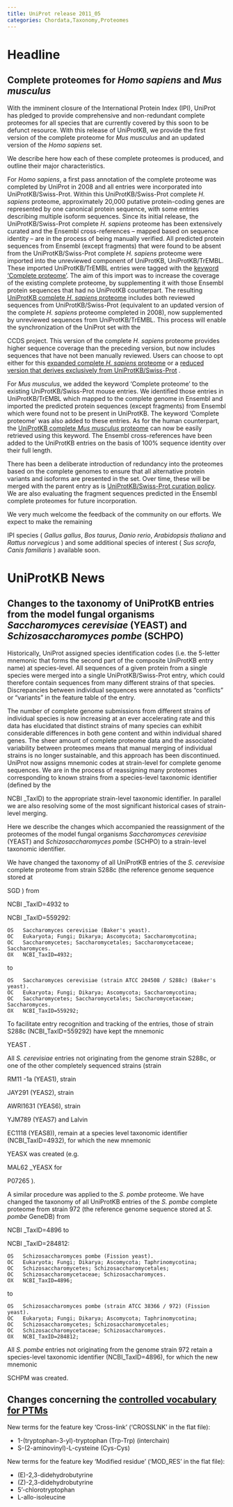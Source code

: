 ```yaml
---
title: UniProt release 2011_05
categories: Chordata,Taxonomy,Proteomes
---
```


# Headline

## Complete proteomes for *Homo sapiens* and *Mus musculus*

With the imminent closure of the International Protein Index (IPI), UniProt has pledged to provide comprehensive and non-redundant complete proteomes for all species that are currently covered by this soon to be defunct resource. With this release of UniProtKB, we provide the first version of the complete proteome for *Mus musculus* and an updated version of the *Homo sapiens* set.

We describe here how each of these complete proteomes is produced, and outline their major characteristics.

For *Homo sapiens*, a first pass annotation of the complete proteome was completed by UniProt in 2008 and all entries were incorporated into UniProtKB/Swiss-Prot. Within this UniProtKB/Swiss-Prot complete *H. sapiens* proteome, approximately 20,000 putative protein-coding genes are represented by one canonical protein sequence, with some entries describing multiple isoform sequences. Since its initial release, the UniProtKB/Swiss-Prot complete *H. sapiens* proteome has been extensively curated and the Ensembl cross-references – mapped based on sequence identity – are in the process of being manually verified. All predicted protein sequences from Ensembl (except fragments) that were found to be absent from the UniProtKB/Swiss-Prot complete *H. sapiens* proteome were imported into the unreviewed component of UniProtKB, UniProtKB/TrEMBL. These imported UniProtKB/TrEMBL entries were tagged with the [keyword ‘Complete proteome’](http://www.uniprot.org/keywords/KW-0181). The aim of this import was to increase the coverage of the existing complete proteome, by supplementing it with those Ensembl protein sequences that had no UniProtKB counterpart. The resulting [UniProtKB complete *H. sapiens* proteome](http://www.uniprot.org/uniprot/?query=organism:9606+keyword:181) includes both reviewed sequences from UniProtKB/Swiss-Prot (equivalent to an updated version of the complete *H. sapiens* proteome completed in 2008), now supplemented by unreviewed sequences from UniProtKB/TrEMBL. This process will enable the synchronization of the UniProt set with the

CCDS project. This version of the complete *H. sapiens* proteome provides higher sequence coverage than the preceding version, but now includes sequences that have not been manually reviewed. Users can choose to opt either for this [expanded complete *H. sapiens* proteome](http://www.uniprot.org/uniprot/?query=organism:9606+keyword:181) or a [reduced version that derives exclusively from UniProtKB/Swiss-Prot](http://www.uniprot.org/uniprot/?query=organism:9606+keyword:181+reviewed:yes) .

For *Mus musculus*, we added the keyword ‘Complete proteome’ to the existing UniProtKB/Swiss-Prot mouse entries. We identified those entries in UniProtKB/TrEMBL which mapped to the complete genome in Ensembl and imported the predicted protein sequences (except fragments) from Ensembl which were found not to be present in UniProtKB. The keyword ‘Complete proteome’ was also added to these entries. As for the human counterpart, the [UniProtKB complete *Mus musculus* proteome](http://www.uniprot.org/uniprot/?query=taxonomy:10090+keyword:181) can now be easily retrieved using this keyword. The Ensembl cross-references have been added to the UniProtKB entries on the basis of 100% sequence identity over their full length.

There has been a deliberate introduction of redundancy into the proteomes based on the complete genomes to ensure that all alternative protein variants and isoforms are presented in the set. Over time, these will be merged with the parent entry as is [UniProtKB/Swiss-Prot curation policy](http://www.uniprot.org/help/redundancy). We are also evaluating the fragment sequences predicted in the Ensembl complete proteomes for future incorporation.

We very much welcome the feedback of the community on our efforts. We expect to make the remaining

IPI species ( *Gallus gallus*, *Bos taurus*, *Danio rerio*, *Arabidopsis thaliana* and *Rattus norvegicus* ) and some additional species of interest ( *Sus scrofa*, *Canis familiaris* ) available soon.

# UniProtKB News

## Changes to the taxonomy of UniProtKB entries from the model fungal organisms *Saccharomyces cerevisiae* (YEAST) and *Schizosaccharomyces pombe* (SCHPO)

Historically, UniProt assigned species identification codes (i.e. the 5-letter mnemonic that forms the second part of the composite UniProtKB entry name) at species-level. All sequences of a given protein from a single species were merged into a single UniProtKB/Swiss-Prot entry, which could therefore contain sequences from many different strains of that species. Discrepancies between individual sequences were annotated as “conflicts” or “variants” in the feature table of the entry.

The number of complete genome submissions from different strains of individual species is now increasing at an ever accelerating rate and this data has elucidated that distinct strains of many species can exhibit considerable differences in both gene content and within individual shared genes. The sheer amount of complete proteome data and the associated variability between proteomes means that manual merging of individual strains is no longer sustainable, and this approach has been discontinued. UniProt now assigns mnemonic codes at strain-level for complete genome sequences. We are in the process of reassigning many proteomes corresponding to known strains from a species-level taxonomic identifier (defined by the

NCBI \_TaxID) to the appropriate strain-level taxonomic identifier. In parallel we are also resolving some of the most significant historical cases of strain-level merging.

Here we describe the changes which accompanied the reassignment of the proteomes of the model fungal organisms *Saccharomyces cerevisiae* (YEAST) and *Schizosaccharomyces pombe* (SCHPO) to a strain-level taxonomic identifier.

We have changed the taxonomy of all UniProtKB entries of the *S. cerevisiae* complete proteome from strain S288c (the reference genome sequence stored at

SGD ) from

NCBI \_TaxID=4932 to

NCBI \_TaxID=559292:

    OS   Saccharomyces cerevisiae (Baker's yeast).
    OC   Eukaryota; Fungi; Dikarya; Ascomycota; Saccharomycotina;
    OC   Saccharomycetes; Saccharomycetales; Saccharomycetaceae; Saccharomyces.
    OX   NCBI_TaxID=4932;

to

    OS   Saccharomyces cerevisiae (strain ATCC 204508 / S288c) (Baker's yeast).
    OC   Eukaryota; Fungi; Dikarya; Ascomycota; Saccharomycotina;
    OC   Saccharomycetes; Saccharomycetales; Saccharomycetaceae; Saccharomyces.
    OX   NCBI_TaxID=559292;

To facilitate entry recognition and tracking of the entries, those of strain S288c (NCBI\_TaxID=559292) have kept the mnemonic

YEAST .

All *S. cerevisiae* entries not originating from the genome strain S288c, or one of the other completely sequenced strains (strain

RM11 -1a (YEAS1), strain

JAY291 (YEAS2), strain

AWRI1631 (YEAS6), strain

YJM789 (YEAS7) and Lalvin

EC1118 (YEAS8)), remain at a species level taxonomic identifier (NCBI\_TaxID=4932), for which the new mnemonic

YEASX was created (e.g.

MAL62 \_YEASX for

P07265 ).

A similar procedure was applied to the *S. pombe* proteome. We have changed the taxonomy of all UniProtKB entries of the *S. pombe* complete proteome from strain 972 (the reference genome sequence stored at *S. pombe* GeneDB) from

NCBI \_TaxID=4896 to

NCBI \_TaxID=284812:

    OS   Schizosaccharomyces pombe (Fission yeast).
    OC   Eukaryota; Fungi; Dikarya; Ascomycota; Taphrinomycotina;
    OC   Schizosaccharomycetes; Schizosaccharomycetales;
    OC   Schizosaccharomycetaceae; Schizosaccharomyces.
    OX   NCBI_TaxID=4896;

to

    OS   Schizosaccharomyces pombe (strain ATCC 38366 / 972) (Fission yeast).
    OC   Eukaryota; Fungi; Dikarya; Ascomycota; Taphrinomycotina;
    OC   Schizosaccharomycetes; Schizosaccharomycetales;
    OC   Schizosaccharomycetaceae; Schizosaccharomyces.
    OX   NCBI_TaxID=284812;

All *S. pombe* entries not originating from the genome strain 972 retain a species-level taxonomic identifier (NCBI\_TaxID=4896), for which the new mnemonic

SCHPM was created.

## Changes concerning the [controlled vocabulary for PTMs](https://ftp.uniprot.org/pub/databases/uniprot/current_release/knowledgebase/complete/docs/ptmlist)

New terms for the feature key ‘Cross-link’ (‘CROSSLNK’ in the flat file):

-   1-(tryptophan-3-yl)-tryptophan (Trp-Trp) (interchain)
-   S-(2-aminovinyl)-L-cysteine (Cys-Cys)

New terms for the feature key ‘Modified residue’ (‘MOD\_RES’ in the flat file):

-   (E)-2,3-didehydrobutyrine
-   (Z)-2,3-didehydrobutyrine
-   5’-chlorotryptophan
-   L-allo-isoleucine
